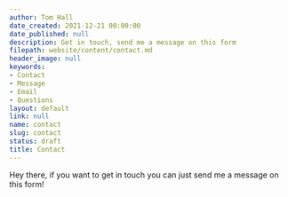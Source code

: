 ```yaml
---
author: Tom Hall
date_created: 2021-12-21 00:00:00
date_published: null
description: Get in touch, send me a message on this form
filepath: website/content/contact.md
header_image: null
keywords:
- Contact
- Message
- Email
- Questions
layout: default
link: null
name: contact
slug: contact
status: draft
title: Contact
---
```


Hey there, if you want to get in touch you can just send me a message on this form!